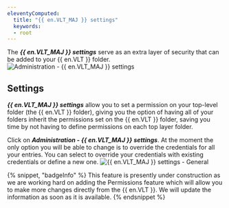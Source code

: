 ```yaml
---
eleventyComputed:
  title: "{{ en.VLT_MAJ }} settings"
  keywords:
  - root
---
```

The ***{{ en.VLT_MAJ }} settings*** serve as an extra layer of security that can be added to your {{ en.VLT }} folder.
![Administration - {{ en.VLT_MAJ }} settings](https://cdnweb.devolutions.net/docs/docs_en_rdm_mac_clip10411.png)

## Settings

***{{ en.VLT_MAJ }} settings*** allow you to set a permission on your top-level folder (the {{ en.VLT }} folder), giving you the option of having all of your folders inherit the permissions set on the {{ en.VLT }} folder, saving you time by not having to define permissions on each top layer folder.

Click on ***Administration - {{ en.VLT_MAJ }} settings***. At the moment the only option you will be able to change is to override the credentials for all your entries. You can select to override your credentials with existing credentials or define a new one.
![{{ en.VLT_MAJ }} settings - General](https://cdnweb.devolutions.net/docs/docs_en_rdm_mac_clip10413.png)

{% snippet, "badgeInfo" %}
This feature is presently under construction as we are working hard on adding the Permissions feature which will allow you to make more changes directly from the {{ en.VLT }}. We will update the information as soon as it is available.
{% endsnippet %}
